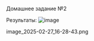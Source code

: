 Домашнее задание №2

Результаты:
![image](https://github.com/user-attachments/assets/10827481-f978-4ac4-bb1b-a8e97f25a6f1)

image_2025-02-27_16-28-43.png
